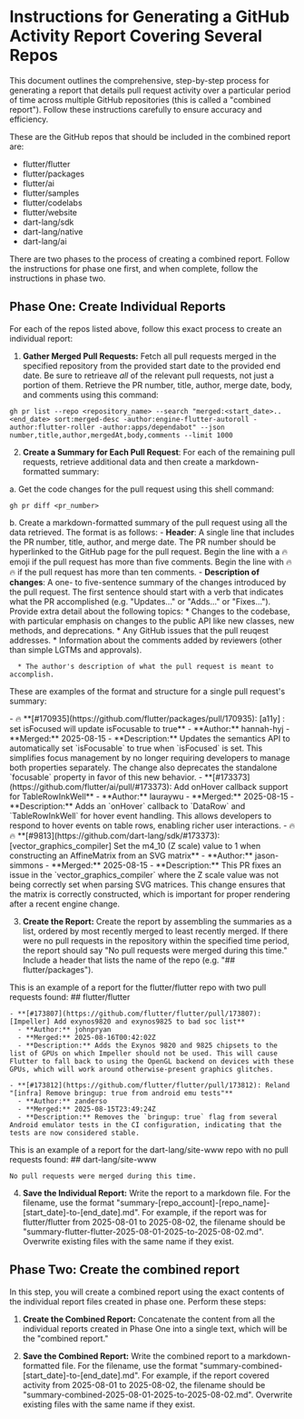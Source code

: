 # Instructions for Generating a GitHub Activity Report Covering Several Repos

This document outlines the comprehensive, step-by-step process for generating a report that details pull request activity over a particular period of time across multiple GitHub repositories (this is called a "combined report"). Follow these instructions carefully to ensure accuracy and efficiency.

These are the GitHub repos that should be included in the combined report are:

* flutter/flutter
* flutter/packages
* flutter/ai
* flutter/samples
* flutter/codelabs
* flutter/website
* dart-lang/sdk
* dart-lang/native
* dart-lang/ai

There are two phases to the process of creating a combined report. Follow the instructions for phase one first, and when complete, follow the instructions in phase two.

## Phase One: Create Individual Reports

For each of the repos listed above, follow this exact process to create an individual report:

1. **Gather Merged Pull Requests:** Fetch all pull requests merged in the specified repository from the provided start date to the provided end date. Be sure to retrieave *all* of the relevant pull requests, not just a portion of them. Retrieve the PR number, title, author, merge date, body, and comments using this command:

```shell
gh pr list --repo <repository_name> --search "merged:<start_date>..<end_date> sort:merged-desc -author:engine-flutter-autoroll -author:flutter-roller -author:apps/dependabot" --json number,title,author,mergedAt,body,comments --limit 1000
```

2. **Create a Summary for Each Pull Request**: For each of the remaining pull requests, retrieve additional data and then create a markdown-formatted summary:

  a. Get the code changes for the pull request using this shell command:

  ```shell
  gh pr diff <pr_number>
  ```

  b. Create a markdown-formatted summary of the pull request using all the data retrieved. The format is as follows:
    - **Header**: A single line that includes the PR number, title, author, and merge date. The PR number should be hyperlinked to the GitHub page for the pull request. Begin the line with a 🔥 emoji if the pull request has more than five comments.  Begin the line with 🔥🔥 if the pull request has more than ten comments. 
    - **Description of changes**: A one- to five-sentence summary of the changes introduced by the pull request. The first sentence should start with a verb that indicates what the PR accomplished (e.g. "Updates..." or "Adds..." or "Fixes..."). Provide extra detail about the following topics:
      * Changes to the codebase, with particular emphasis on changes to the public API like new classes, new methods, and deprecations.
      * Any GitHub issues that the pull reuqest addresses.
      * Information about the comments added by reviewers (other than simple LGTMs and approvals).

      * The author's description of what the pull request is meant to accomplish.

  These are examples of the format and structure for a single pull request's summary:

  <example>
  - 🔥 **[#170935](https://github.com/flutter/packages/pull/170935): [a11y] : set isFocused will update isFocusable to true**
    - **Author:** hannah-hyj
    - **Merged:** 2025-08-15
    - **Description:** Updates the semantics API to automatically set `isFocusable` to true when `isFocused` is set. This simplifies focus management by no longer requiring developers to manage both properties separately. The change also deprecates the standalone `focusable` property in favor of this new behavior.
  </example>

  <example>
  - **[#173373](https://github.com/flutter/ai/pull/#173373): Add onHover callback support for TableRowInkWell**
    - **Author:** lauraywu
    - **Merged:** 2025-08-15
    - **Description:** Adds an `onHover` callback to `DataRow` and `TableRowInkWell` for hover event handling. This allows developers to respond to hover events on table rows, enabling richer user interactions.
  </example>

  <example>
  - 🔥🔥 **[#9813](https://github.com/dart-lang/sdk/#173373): [vector_graphics_compiler] Set the m4_10 (Z scale) value to 1 when constructing an AffineMatrix from an SVG matrix**
    - **Author:** jason-simmons
    - **Merged:** 2025-08-15
    - **Description:** This PR fixes an issue in the `vector_graphics_compiler` where the Z scale value was not being correctly set when parsing SVG matrices. This change ensures that the matrix is correctly constructed, which is important for proper rendering after a recent engine change.
  </example>

3. **Create the Report:** Create the report by assembling the summaries as a list, ordered by most recently merged to least recently merged. If there were no pull requests in the repository within the specified time period, the report should say "No pull requests were merged during this time." Include a header that lists the name of the repo (e.g. "## flutter/packages").

  This is an example of a report for the flutter/flutter repo with two pull requests found:
  <example>
    ## flutter/flutter

    - **[#173807](https://github.com/flutter/flutter/pull/173807): [Impeller] Add exynos9820 and exynos9825 to bad soc list**
      - **Author:** johnpryan
      - **Merged:** 2025-08-16T00:42:02Z
      - **Description:** Adds the Exynos 9820 and 9825 chipsets to the list of GPUs on which Impeller should not be used. This will cause Flutter to fall back to using the OpenGL backend on devices with these GPUs, which will work around otherwise-present graphics glitches.

    - **[#173812](https://github.com/flutter/flutter/pull/173812): Reland "[infra] Remove bringup: true from android emu tests"**
      - **Author:** zanderso
      - **Merged:** 2025-08-15T23:49:24Z
      - **Description:** Removes the `bringup: true` flag from several Android emulator tests in the CI configuration, indicating that the tests are now considered stable.
  </example>

  This is an example of a report for the dart-lang/site-www repo with no pull requests found:
  <example>
    ## dart-lang/site-www

    No pull requests were merged during this time.
  </example>

4. **Save the Individual Report:** Write the report to a markdown file. For the filename, use the format "summary-[repo_account]-[repo_name]-[start_date]-to-[end_date].md". For example, if the report was for flutter/flutter from 2025-08-01 to 2025-08-02, the filename should be "summary-flutter-flutter-2025-08-01-2025-to-2025-08-02.md". Overwrite existing files with the same name if they exist.

## Phase Two: Create the combined report

In this step, you will create a combined report using the exact contents of the individual report files created in phase one. Perform these steps:

1. **Create the Combined Report:** Concatenate the content from all the individual reports created in Phase One into a single text, which will be the "combined report."

2. **Save the Combined Report:** Write the combined report to a markdown-formatted file. For the filename, use the format "summary-combined-[start_date]-to-[end_date].md". For example, if the report covered activity from 2025-08-01 to 2025-08-02, the filename should be "summary-combined-2025-08-01-2025-to-2025-08-02.md". Overwrite existing files with the same name if they exist.
